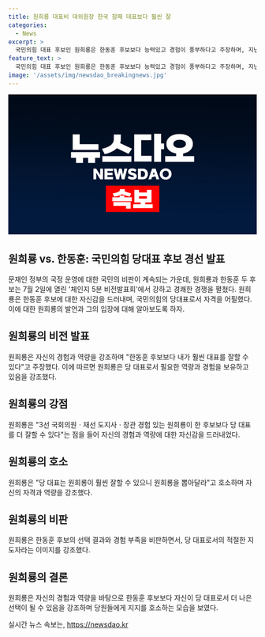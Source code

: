 ```yaml
---
title: 원희룡 대표비 대위원장 한국 참패 대표보다 훨씬 잘
categories:
  - News
excerpt: >
  국민의힘 대표 후보인 원희룡은 한동훈 후보보다 능력있고 경험이 풍부하다고 주장하며, 지난해의 선택 결과에 대한 비판을 했다. 원 후보는 자신의 경험과 역량을 강조하며, 당 대표로서의 자질을 갖추었다고 주장했다. 그는 자신을 선택함으로써 당이 앞으로의 과제를 능숙하게 수행할 수 있다고 강조했다.
feature_text: >
  국민의힘 대표 후보인 원희룡은 한동훈 후보보다 능력있고 경험이 풍부하다고 주장하며, 지난해의 선택 결과에 대한 비판을 했다. 원 후보는 자신의 경험과 역량을 강조하며, 당 대표로서의 자질을 갖추었다고 주장했다. 그는 자신을 선택함으로써 당이 앞으로의 과제를 능숙하게 수행할 수 있다고 강조했다.
image: '/assets/img/newsdao_breakingnews.jpg'
---
```


<p><img src="/assets/img/newsdao_breakingnews.jpg" alt="firstkoreanews 속보" /></p>

<h2 data-ke-size="size26">원희룡 vs. 한동훈: 국민의힘 당대표 후보 경선 발표</h2>

<p data-ke-size="size16">문재인 정부의 국정 운영에 대한 국민의 비판이 계속되는 가운데, 원희룡과 한동훈 두 후보는 7월 2일에 열린 '체인지 5분 비전발표회'에서 강하고 경쾌한 경쟁을 펼쳤다. 원희룡은 한동훈 후보에 대한 자신감을 드러내며, 국민의힘의 당대표로서 자격을 어필했다. 이에 대한 원희룡의 발언과 그의 입장에 대해 알아보도록 하자.</p>

<h2 data-ke-size="size24">원희룡의 비전 발표</h2>

<p data-ke-size="size16">원희룡은 자신의 경험과 역량을 강조하며 "한동훈 후보보다 내가 훨씬 대표를 잘할 수 있다"고 주장했다. 이에 따르면 원희룡은 당 대표로서 필요한 역량과 경험을 보유하고 있음을 강조했다.</p>

<h2 data-ke-size="size24">원희룡의 강점</h2>

<p data-ke-size="size16">원희룡은 "3선 국회의원ㆍ재선 도지사ㆍ장관 경험 있는 원희룡이 한 후보보다 당 대표를 더 잘할 수 있다"는 점을 들어 자신의 경험과 역량에 대한 자신감을 드러내었다.</p>

<h2 data-ke-size="size24">원희룡의 호소</h2>

<p data-ke-size="size16">원희룡은 "당 대표는 원희룡이 훨씬 잘할 수 있으니 원희룡을 뽑아달라"고 호소하며 자신의 자격과 역량을 강조했다.</p>

<h2 data-ke-size="size24">원희룡의 비판</h2>

<p data-ke-size="size16">원희룡은 한동훈 후보의 선택 결과와 경험 부족을 비판하면서, 당 대표로서의 적절한 지도자라는 이미지를 강조했다.</p>

<h2 data-ke-size="size24">원희룡의 결론</h2>

<p data-ke-size="size16">원희룡은 자신의 경험과 역량을 바탕으로 한동훈 후보보다 자신이 당 대표로서 더 나은 선택이 될 수 있음을 강조하며 당원들에게 지지를 호소하는 모습을 보였다.</p>
실시간 뉴스 속보는, <a href="https://newsdao.kr" rel="dofollow">https://newsdao.kr</a>


